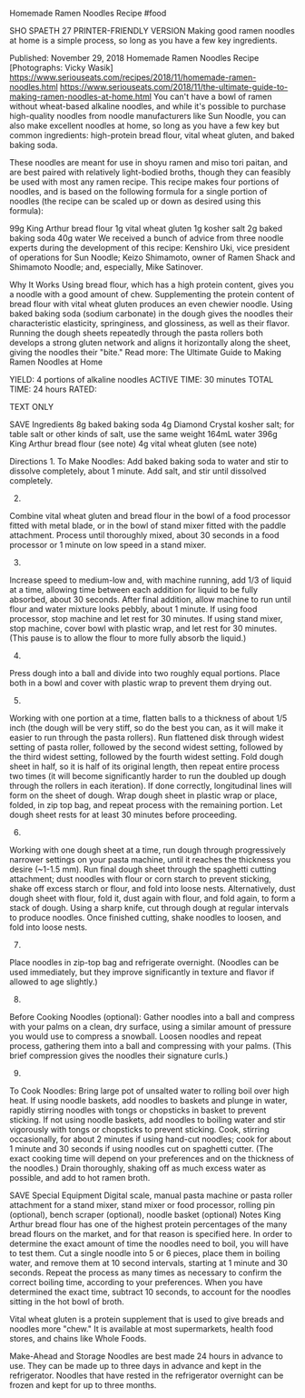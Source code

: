Homemade Ramen Noodles Recipe
#food 

SHO SPAETH
27     PRINTER-FRIENDLY VERSION
Making good ramen noodles at home is a simple process, so long as you have a few key ingredients.

Published: November 29, 2018
Homemade Ramen Noodles Recipe
[Photographs: Vicky Wasik]
https://www.seriouseats.com/recipes/2018/11/homemade-ramen-noodles.html
https://www.seriouseats.com/2018/11/the-ultimate-guide-to-making-ramen-noodles-at-home.html
You can't have a bowl of ramen without wheat-based alkaline noodles, and while it's possible to purchase high-quality noodles from noodle manufacturers like Sun Noodle, you can also make excellent noodles at home, so long as you have a few key but common ingredients: high-protein bread flour, vital wheat gluten, and baked baking soda.

These noodles are meant for use in shoyu ramen and miso tori paitan, and are best paired with relatively light-bodied broths, though they can feasibly be used with most any ramen recipe. This recipe makes four portions of noodles, and is based on the following formula for a single portion of noodles (the recipe can be scaled up or down as desired using this formula):

99g King Arthur bread flour
1g vital wheat gluten
1g kosher salt
2g baked baking soda
40g water
We received a bunch of advice from three noodle experts during the development of this recipe: Kenshiro Uki, vice president of operations for Sun Noodle; Keizo Shimamoto, owner of Ramen Shack and Shimamoto Noodle; and, especially, Mike Satinover.

Why It Works
Using bread flour, which has a high protein content, gives you a noodle with a good amount of chew.
Supplementing the protein content of bread flour with vital wheat gluten produces an even chewier noodle.
Using baked baking soda (sodium carbonate) in the dough gives the noodles their characteristic elasticity, springiness, and glossiness, as well as their flavor.
Running the dough sheets repeatedly through the pasta rollers both develops a strong gluten network and aligns it horizontally along the sheet, giving the noodles their "bite."
Read more: The Ultimate Guide to Making Ramen Noodles at Home

YIELD:
4 portions of alkaline noodles
ACTIVE TIME:
30 minutes
TOTAL TIME:
24 hours
RATED:
    
TEXT ONLY 
 
 
 SAVE
Ingredients
8g baked baking soda
4g Diamond Crystal kosher salt; for table salt or other kinds of salt, use the same weight
164mL water
396g King Arthur bread flour (see note)
4g vital wheat gluten (see note)

Directions
1.
To Make Noodles: Add baked baking soda to water and stir to dissolve completely, about 1 minute. Add salt, and stir until dissolved completely.

2.
Combine vital wheat gluten and bread flour in the bowl of a food processor fitted with metal blade, or in the bowl of stand mixer fitted with the paddle attachment. Process until thoroughly mixed, about 30 seconds in a food processor or 1 minute on low speed in a stand mixer.

3.
Increase speed to medium-low and, with machine running, add 1/3 of liquid at a time, allowing time between each addition for liquid to be fully absorbed, about 30 seconds. After final addition, allow machine to run until flour and water mixture looks pebbly, about 1 minute. If using food processor, stop machine and let rest for 30 minutes. If using stand mixer, stop machine, cover bowl with plastic wrap, and let rest for 30 minutes. (This pause is to allow the flour to more fully absorb the liquid.)

4.
Press dough into a ball and divide into two roughly equal portions. Place both in a bowl and cover with plastic wrap to prevent them drying out.

5.
Working with one portion at a time, flatten balls to a thickness of about 1/5 inch (the dough will be very stiff, so do the best you can, as it will make it easier to run through the pasta rollers). Run flattened disk through widest setting of pasta roller, followed by the second widest setting, followed by the third widest setting, followed by the fourth widest setting. Fold dough sheet in half, so it is half of its original length, then repeat entire process two times (it will become significantly harder to run the doubled up dough through the rollers in each iteration). If done correctly, longitudinal lines will form on the sheet of dough. Wrap dough sheet in plastic wrap or place, folded, in zip top bag, and repeat process with the remaining portion. Let dough sheet rests for at least 30 minutes before proceeding.


6.
Working with one dough sheet at a time, run dough through progressively narrower settings on your pasta machine, until it reaches the thickness you desire (~1-1.5 mm). Run final dough sheet through the spaghetti cutting attachment; dust noodles with flour or corn starch to prevent sticking, shake off excess starch or flour, and fold into loose nests. Alternatively, dust dough sheet with flour, fold it, dust again with flour, and fold again, to form a stack of dough. Using a sharp knife, cut through dough at regular intervals to produce noodles. Once finished cutting, shake noodles to loosen, and fold into loose nests.

7.
Place noodles in zip-top bag and refrigerate overnight. (Noodles can be used immediately, but they improve significantly in texture and flavor if allowed to age slightly.)

8.
Before Cooking Noodles (optional): Gather noodles into a ball and compress with your palms on a clean, dry surface, using a similar amount of pressure you would use to compress a snowball. Loosen noodles and repeat process, gathering them into a ball and compressing with your palms. (This brief compression gives the noodles their signature curls.)

9.
To Cook Noodles: Bring large pot of unsalted water to rolling boil over high heat. If using noodle baskets, add noodles to baskets and plunge in water, rapidly stirring noodles with tongs or chopsticks in basket to prevent sticking. If not using noodle baskets, add noodles to boiling water and stir vigorously with tongs or chopsticks to prevent sticking. Cook, stirring occasionally, for about 2 minutes if using hand-cut noodles; cook for about 1 minute and 30 seconds if using noodles cut on spaghetti cutter. (The exact cooking time will depend on your preferences and on the thickness of the noodles.) Drain thoroughly, shaking off as much excess water as possible, and add to hot ramen broth.

 SAVE
Special Equipment
Digital scale, manual pasta machine or pasta roller attachment for a stand mixer, stand mixer or food processor, rolling pin (optional), bench scraper (optional), noodle basket (optional)
Notes
King Arthur bread flour has one of the highest protein percentages of the many bread flours on the market, and for that reason is specified here. In order to determine the exact amount of time the noodles need to boil, you will have to test them. Cut a single noodle into 5 or 6 pieces, place them in boiling water, and remove them at 10 second intervals, starting at 1 minute and 30 seconds. Repeat the process as many times as necessary to confirm the correct boiling time, according to your preferences. When you have determined the exact time, subtract 10 seconds, to account for the noodles sitting in the hot bowl of broth.

Vital wheat gluten is a protein supplement that is used to give breads and noodles more "chew." It is available at most supermarkets, health food stores, and chains like Whole Foods.

Make-Ahead and Storage
Noodles are best made 24 hours in advance to use. They can be made up to three days in advance and kept in the refrigerator. Noodles that have rested in the refrigerator overnight can be frozen and kept for up to three months.